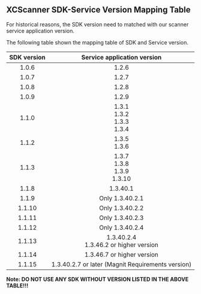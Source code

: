 XCScanner SDK-Service Version Mapping Table
---

For historical reasons, the SDK version need to matched with our scanner service application version.

The following table shown the mapping table of SDK and Service version.

| SDK version |            Service application version            |
|:-----------:|:-------------------------------------------------:|
|    1.0.6    |                       1.2.6                       |
|    1.0.7    |                       1.2.7                       |
|    1.0.8    |                       1.2.8                       |
|    1.0.9    |                       1.2.9                       |
|    1.1.0    |        1.3.1<br/>1.3.2<br/>1.3.3<br/>1.3.4        |
|    1.1.2    |                  1.3.5<br/>1.3.6                  |
|    1.1.3    |       1.3.7<br/>1.3.8<br/>1.3.9<br/>1.3.10        |
|    1.1.8    |                     1.3.40.1                      |
|    1.1.9    |                  Only 1.3.40.2.1                  |
|   1.1.10    |                  Only 1.3.40.2.2                  |
|   1.1.11    |                  Only 1.3.40.2.3                  |
|   1.1.12    |                  Only 1.3.40.2.4                  |
|   1.1.13    |     1.3.40.2.4<br/>1.3.46.2 or higher version     |
|   1.1.14    |            1.3.46.7 or higher version             |
|   1.1.15    | 1.3.40.2.7 or later (Magnit Requirements version) |

**Note: DO NOT USE ANY SDK WITHOUT VERSION LISTED IN THE ABOVE TABLE!!!**
